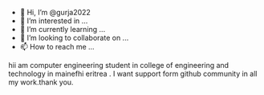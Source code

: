 - 👋 Hi, I’m @gurja2022
- 👀 I’m interested in ...
- 🌱 I’m currently learning ...
- 💞️ I’m looking to collaborate on ...
- 📫 How to reach me ...

<!---
gurja2022/gurja2022 is a ✨ special ✨ repository because its `README.md` (this file) appears on your GitHub profile.
You can click the Preview link to take a look at your changes.
--->hii am computer engineering student in college of engineering and technology in mainefhi eritrea . I want support form github community in all my work.thank you.

